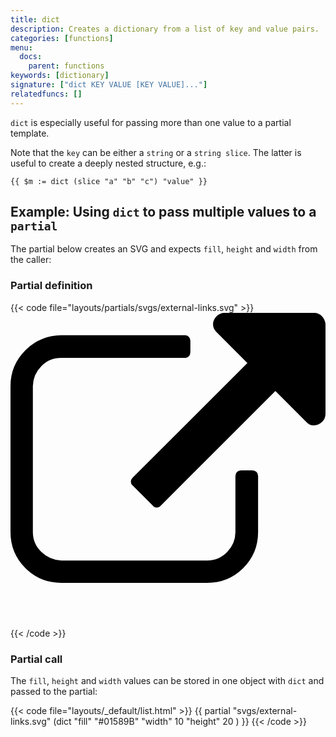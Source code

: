 ```yaml
---
title: dict
description: Creates a dictionary from a list of key and value pairs.
categories: [functions]
menu:
  docs:
    parent: functions
keywords: [dictionary]
signature: ["dict KEY VALUE [KEY VALUE]..."]
relatedfuncs: []
---
```


`dict` is especially useful for passing more than one value to a partial template.

Note that the `key` can be either a `string` or a `string slice`. The latter is useful to create a deeply nested structure, e.g.:

```go-text-template
{{ $m := dict (slice "a" "b" "c") "value" }}
```

## Example: Using `dict` to pass multiple values to a `partial`

The partial below creates an SVG and expects `fill`, `height` and `width` from the caller:

### Partial definition

{{< code file="layouts/partials/svgs/external-links.svg" >}}
<svg xmlns="http://www.w3.org/2000/svg" xmlns:xlink="http://www.w3.org/1999/xlink"
fill="{{ .fill }}" width="{{ .width }}" height="{{ .height }}" viewBox="0 0 32 32" aria-label="External Link">
<path d="M25.152 16.576v5.696q0 2.144-1.504 3.648t-3.648 1.504h-14.848q-2.144 0-3.648-1.504t-1.504-3.648v-14.848q0-2.112 1.504-3.616t3.648-1.536h12.576q0.224 0 0.384 0.16t0.16 0.416v1.152q0 0.256-0.16 0.416t-0.384 0.16h-12.576q-1.184 0-2.016 0.832t-0.864 2.016v14.848q0 1.184 0.864 2.016t2.016 0.864h14.848q1.184 0 2.016-0.864t0.832-2.016v-5.696q0-0.256 0.16-0.416t0.416-0.16h1.152q0.256 0 0.416 0.16t0.16 0.416zM32 1.152v9.12q0 0.48-0.352 0.8t-0.8 0.352-0.8-0.352l-3.136-3.136-11.648 11.648q-0.16 0.192-0.416 0.192t-0.384-0.192l-2.048-2.048q-0.192-0.16-0.192-0.384t0.192-0.416l11.648-11.648-3.136-3.136q-0.352-0.352-0.352-0.8t0.352-0.8 0.8-0.352h9.12q0.48 0 0.8 0.352t0.352 0.8z"></path>
</svg>
{{< /code >}}

### Partial call

The `fill`, `height` and `width` values can be stored in one object with `dict` and passed to the partial:

{{< code file="layouts/_default/list.html" >}}
{{ partial "svgs/external-links.svg" (dict "fill" "#01589B" "width" 10 "height" 20 ) }}
{{< /code >}}

[partials]: /templates/partials/
